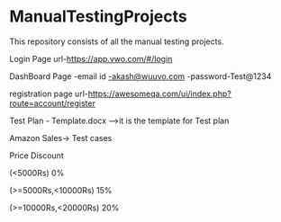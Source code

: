 # ManualTestingProjects
 This repository consists of all the manual testing projects.
 
 Login Page url-https://app.vwo.com/#/login

 DashBoard Page 
 -email id -akash@wuuvo.com
 -password-Test@1234

registration page url-https://awesomeqa.com/ui/index.php?route=account/register

Test Plan - Template.docx -->it is the template for  Test plan

Amazon Sales-> Test cases 

Price              Discount

(<5000Rs)               0%

(>=5000Rs,<10000Rs)     15%

(>=10000Rs,<20000Rs)    20%

